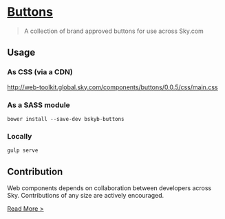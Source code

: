 [Buttons](http://skyglobal.github.io/buttons/) 
========================

> A collection of brand approved buttons for use across Sky.com

## Usage

### As CSS (via a CDN)

http://web-toolkit.global.sky.com/components/buttons/0.0.5/css/main.css

### As a SASS module

`bower install --save-dev bskyb-buttons`

### Locally

`gulp serve`

## Contribution

Web components depends on collaboration between developers across Sky. Contributions of any size are actively encouraged.

[Read More >](CONTRIBUTING.md)
